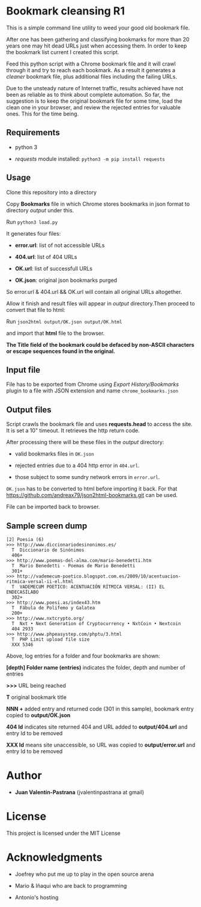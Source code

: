# Bookmark cleansing R1
This is a simple command line utility to weed your good old bookmark file.

After one has been gathering and classifying bookmarks for more than 20 years one may hit dead URLs just when accessing them. In order to keep the bookmark list current I created this script.

Feed this python script with a Chrome bookmark file and it will crawl through it and try to reach each bookmark. As a result it generates a *cleaner* bookmark file, plus additional files including the failing URLs.

Due to the unsteady nature of Internet traffic, results achieved have not been as reliable as to think about complete automation. So far, the suggestion is to keep the original bookmark file for some time, load the clean one in your browser, and review the rejected entries for valuable ones. This for the time being.

## Requirements

* python 3

* *requests* module installed: `python3 -m pip install requests`

## Usage

Clone this repository into a directory

Copy **Bookmarks** file in which Chrome stores bookmarks in json format to directory _output_ under this.

Run `python3 load.py`

It generates four files:

* **error.url**: list of not accessible URLs

* **404.url**: list of 404 URLs

* **OK.url**: list of successfull URLs

* **OK.json**: original json bookmarks purged

So error.url & 404.url && OK.url will contain all original URLs altogether.

Allow it finish and result files will appear in _output_ directory.Then proceed to convert that file to html:

Run `json2html output/OK.json output/OK.html`

and import that **html** file to the browser.

**The Title field of the bookmark could be defaced by non-ASCII characters or escape sequences found in the original.**

## Input file
File has to be exported from Chrome using _Export History/Bookmarks_ plugin to a file with JSON extension and name `chrome_bookmarks.json`

## Output files
Script crawls the bookmark file and uses **requests.head** to access the site. It is set a 10" timeout. It retrieves the http return code.

After processing there will be these files in the _output_ directory:

* valid bookmarks files in `OK.json`

* rejected entries due to a 404 http error in `404.url`.

* those subject to some sundry network errors in `error.url`.

`OK.json` has to be converted to html before importing it back. For that https://github.com/andreax79/json2html-bookmarks.git can be used.

File can be imported back to browser.

## Sample screen dump

```
[2] Poesia (6)
>>> http://www.diccionariodesinonimos.es/
  T  Diccionario de Sinónimos
  406+
>>> http://www.poemas-del-alma.com/mario-benedetti.htm
  T  Mario Benedetti - Poemas de Mario Benedetti
  301+
>>> http://vademecum-poetico.blogspot.com.es/2009/10/acentuacion-ritmica-versal-ii-el.html
  T  VADEMECUM POETICO: ACENTUACIÓN RÍTMICA VERSAL: (II) EL ENDECASÍLABO
  302+
>>> http://www.poesi.as/index43.htm
  T  Fábula de Polifemo y Galatea
  200+
>>> http://www.nxtcrypto.org/
  T  Nxt • Next Generation of Cryptocurrency • NxtCoin • Nextcoin
  404 2933
>>> http://www.phpeasystep.com/phptu/3.html
  T  PHP Limit upload file size
  XXX 5346
```

Above, log entries for a folder and four bookmarks are shown:

**[depth] Folder name (entries)**  indicates the folder, depth and number of entries

**>>>** URL being reached

**T** original bookmark title

**NNN +** added entry and returned code (301 in this sample), bookmark entry copied to __output/OK.json__

**404 Id** indicates site returned 404 and URL added to __output/404.url__ and entry Id to be removed

**XXX Id** means site unaccessible, so URL was copied to __output/error.url__ and entry Id to be removed

# Author

* **Juan Valentín-Pastrana** (jvalentinpastrana at gmail)

# License

This project is licensed under the MIT License 

# Acknowledgments

* Joefrey who put me up to play in the open source arena

* Mario & Iñaqui who are back to programming

* Antonio's hosting

